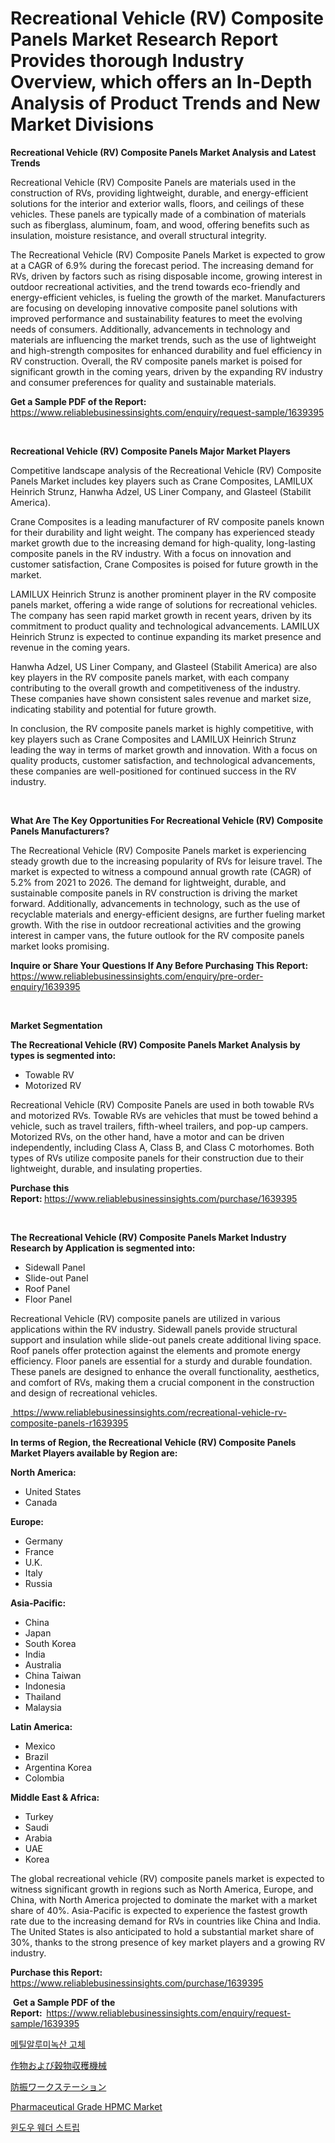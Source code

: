 <p><h1>Recreational Vehicle (RV) Composite Panels Market Research Report Provides thorough Industry Overview, which offers an In-Depth Analysis of Product Trends and New Market Divisions</h1></p><p><strong>Recreational Vehicle (RV) Composite Panels Market Analysis and Latest Trends</strong></p>
<p><p>Recreational Vehicle (RV) Composite Panels are materials used in the construction of RVs, providing lightweight, durable, and energy-efficient solutions for the interior and exterior walls, floors, and ceilings of these vehicles. These panels are typically made of a combination of materials such as fiberglass, aluminum, foam, and wood, offering benefits such as insulation, moisture resistance, and overall structural integrity.</p><p>The Recreational Vehicle (RV) Composite Panels Market is expected to grow at a CAGR of 6.9% during the forecast period. The increasing demand for RVs, driven by factors such as rising disposable income, growing interest in outdoor recreational activities, and the trend towards eco-friendly and energy-efficient vehicles, is fueling the growth of the market. Manufacturers are focusing on developing innovative composite panel solutions with improved performance and sustainability features to meet the evolving needs of consumers. Additionally, advancements in technology and materials are influencing the market trends, such as the use of lightweight and high-strength composites for enhanced durability and fuel efficiency in RV construction. Overall, the RV composite panels market is poised for significant growth in the coming years, driven by the expanding RV industry and consumer preferences for quality and sustainable materials.</p></p>
<p><strong>Get a Sample PDF of the Report:&nbsp;</strong> <a href="https://www.reliablebusinessinsights.com/enquiry/request-sample/1639395">https://www.reliablebusinessinsights.com/enquiry/request-sample/1639395</a></p>
<p>&nbsp;</p>
<p><strong>Recreational Vehicle (RV) Composite Panels Major Market Players</strong></p>
<p><p>Competitive landscape analysis of the Recreational Vehicle (RV) Composite Panels Market includes key players such as Crane Composites, LAMILUX Heinrich Strunz, Hanwha Adzel, US Liner Company, and Glasteel (Stabilit America). </p><p>Crane Composites is a leading manufacturer of RV composite panels known for their durability and light weight. The company has experienced steady market growth due to the increasing demand for high-quality, long-lasting composite panels in the RV industry. With a focus on innovation and customer satisfaction, Crane Composites is poised for future growth in the market.</p><p>LAMILUX Heinrich Strunz is another prominent player in the RV composite panels market, offering a wide range of solutions for recreational vehicles. The company has seen rapid market growth in recent years, driven by its commitment to product quality and technological advancements. LAMILUX Heinrich Strunz is expected to continue expanding its market presence and revenue in the coming years.</p><p>Hanwha Adzel, US Liner Company, and Glasteel (Stabilit America) are also key players in the RV composite panels market, with each company contributing to the overall growth and competitiveness of the industry. These companies have shown consistent sales revenue and market size, indicating stability and potential for future growth.</p><p>In conclusion, the RV composite panels market is highly competitive, with key players such as Crane Composites and LAMILUX Heinrich Strunz leading the way in terms of market growth and innovation. With a focus on quality products, customer satisfaction, and technological advancements, these companies are well-positioned for continued success in the RV industry.</p></p>
<p>&nbsp;</p>
<p><strong>What Are The Key Opportunities For Recreational Vehicle (RV) Composite Panels Manufacturers?</strong></p>
<p><p>The Recreational Vehicle (RV) Composite Panels market is experiencing steady growth due to the increasing popularity of RVs for leisure travel. The market is expected to witness a compound annual growth rate (CAGR) of 5.2% from 2021 to 2026. The demand for lightweight, durable, and sustainable composite panels in RV construction is driving the market forward. Additionally, advancements in technology, such as the use of recyclable materials and energy-efficient designs, are further fueling market growth. With the rise in outdoor recreational activities and the growing interest in camper vans, the future outlook for the RV composite panels market looks promising.</p></p>
<p><strong>Inquire or Share Your Questions If Any Before Purchasing This Report:</strong> <a href="https://www.reliablebusinessinsights.com/enquiry/pre-order-enquiry/1639395">https://www.reliablebusinessinsights.com/enquiry/pre-order-enquiry/1639395</a></p>
<p>&nbsp;</p>
<p><strong>Market Segmentation</strong></p>
<p><strong>The Recreational Vehicle (RV) Composite Panels Market Analysis by types is segmented into:</strong></p>
<p><ul><li>Towable RV</li><li>Motorized RV</li></ul></p>
<p><p>Recreational Vehicle (RV) Composite Panels are used in both towable RVs and motorized RVs. Towable RVs are vehicles that must be towed behind a vehicle, such as travel trailers, fifth-wheel trailers, and pop-up campers. Motorized RVs, on the other hand, have a motor and can be driven independently, including Class A, Class B, and Class C motorhomes. Both types of RVs utilize composite panels for their construction due to their lightweight, durable, and insulating properties.</p></p>
<p><strong>Purchase this Report:&nbsp;</strong><a href="https://www.reliablebusinessinsights.com/purchase/1639395">https://www.reliablebusinessinsights.com/purchase/1639395</a></p>
<p>&nbsp;</p>
<p><strong>The Recreational Vehicle (RV) Composite Panels Market Industry Research by Application is segmented into:</strong></p>
<p><ul><li>Sidewall Panel</li><li>Slide-out Panel</li><li>Roof Panel</li><li>Floor Panel</li></ul></p>
<p><p>Recreational Vehicle (RV) composite panels are utilized in various applications within the RV industry. Sidewall panels provide structural support and insulation while slide-out panels create additional living space. Roof panels offer protection against the elements and promote energy efficiency. Floor panels are essential for a sturdy and durable foundation. These panels are designed to enhance the overall functionality, aesthetics, and comfort of RVs, making them a crucial component in the construction and design of recreational vehicles.</p></p>
<p><a href="https://www.reliablebusinessinsights.com/recreational-vehicle-rv-composite-panels-r1639395">&nbsp;https://www.reliablebusinessinsights.com/recreational-vehicle-rv-composite-panels-r1639395</a></p>
<p><strong>In terms of Region, the Recreational Vehicle (RV) Composite Panels Market Players available by Region are:</strong></p>
<p>
    <p> <strong> North America: </strong>
        <ul>
            <li>United States</li>
            <li>Canada</li>
        </ul>
        </p> 
    <p> <strong> Europe: </strong>
        <ul>
            <li>Germany</li>
            <li>France</li>
            <li>U.K.</li>
            <li>Italy</li>
            <li>Russia</li>
        </ul>
        </p> 
    <p> <strong> Asia-Pacific: </strong>
        <ul>
            <li>China</li>
            <li>Japan</li>
            <li>South Korea</li>
            <li>India</li>
            <li>Australia</li>
            <li>China Taiwan</li>
            <li>Indonesia</li>
            <li>Thailand</li>
            <li>Malaysia</li>
        </ul>
        </p> 
    <p> <strong> Latin America: </strong>
        <ul>
            <li>Mexico</li>
            <li>Brazil</li>
            <li>Argentina Korea</li>
            <li>Colombia</li>
        </ul>
        </p> 
    <p> <strong> Middle East & Africa: </strong>
        <ul>
            <li>Turkey</li>
            <li>Saudi</li>
            <li>Arabia</li>
            <li>UAE</li>
            <li>Korea</li>
        </ul>
    </p>
    </p>
<p><p>The global recreational vehicle (RV) composite panels market is expected to witness significant growth in regions such as North America, Europe, and China, with North America projected to dominate the market with a market share of 40%. Asia-Pacific is expected to experience the fastest growth rate due to the increasing demand for RVs in countries like China and India. The United States is also anticipated to hold a substantial market share of 30%, thanks to the strong presence of key market players and a growing RV industry.</p></p>
<p><strong>Purchase this Report: </strong><a href="https://www.reliablebusinessinsights.com/purchase/1639395">https://www.reliablebusinessinsights.com/purchase/1639395</a></p>
<p>&nbsp;<strong>Get a Sample PDF of the Report:&nbsp;&nbsp;</strong><a href="https://www.reliablebusinessinsights.com/enquiry/request-sample/1639395">https://www.reliablebusinessinsights.com/enquiry/request-sample/1639395</a></p>
<p><strong></strong></p>
<p><p><a href="https://github.com/vseigx30c9a1j/Market-Research-Report-List-2/blob/main/9958617141874.md">메틸알루미녹산 고체</a></p><p><a href="https://medium.com/@lonnyguann/%E4%BD%9C%E7%89%A9%E3%81%A8%E7%A9%80%E7%89%A9%E3%81%AE%E5%8F%8E%E7%A9%AB%E6%A9%9F%E6%A2%B0%E5%B8%82%E5%A0%B4%E3%81%AE%E4%BA%88%E6%B8%AC-%E5%B8%82%E5%A0%B4%E5%8B%95%E5%90%91-%E3%81%8A%E3%82%88%E3%81%B3%E5%BD%B1%E9%9F%BF%E5%88%86%E6%9E%90-2024%E5%B9%B4-2031%E5%B9%B4-668c066a8e03">作物および穀物収穫機械</a></p><p><a href="https://github.com/dawson566/Market-Research-Report-List-1/blob/main/3420132136348.md">防振ワークステーション</a></p><p><a href="https://github.com/kmtkihkn89/Market-Research-Report-List-1/blob/main/pharmaceutical-grade-hpmc-market.md">Pharmaceutical Grade HPMC Market</a></p><p><a href="https://medium.com/@koreycrooks2022/%EC%84%B8%EA%B3%84-%EC%B0%BD%EB%AC%B8-%EB%82%A0%EC%94%A8-%EC%8A%A4%ED%8A%B8%EB%A6%BD-%EC%8B%9C%EC%9E%A5-%EB%B6%80%EB%AC%B8-%EC%9C%A0%ED%98%95-%EC%9D%91%EC%9A%A9-%ED%94%84%EB%A1%9C%EA%B7%B8%EB%9E%A8-%EC%8B%9C%EC%9E%A5-%EC%B0%B8%EA%B0%80%EC%9E%90-%EC%A0%84%EB%9E%B5-%EC%A7%80%EC%97%AD-%EC%84%B1%EC%9E%A5-%EC%9D%B8%EC%82%AC%EC%9D%B4%ED%8A%B8-%EB%B0%8F-%EB%AF%B8%EB%9E%98-%EC%98%88%EC%83%81-2024-2031-ba9144c6abbd">윈도우 웨더 스트립</a></p></p>